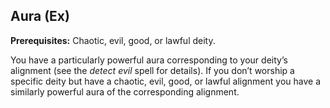 Aura (Ex)
---------

__Prerequisites:__ Chaotic, evil, good, or lawful deity.

You have a particularly powerful aura corresponding to your deity’s alignment (see the *detect evil* spell for details). If you don’t worship a specific deity but have a chaotic, evil, good, or lawful alignment you have a similarly powerful aura of the corresponding alignment.
